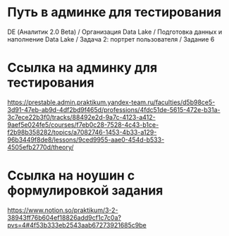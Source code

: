 # Путь в админке для тестирования
DE (Аналитик 2.0 Beta) / Организация Data Lake / Подготовка данных и наполнение Data Lake / Задача 2: портрет пользователя / Задание 6

# Ссылка на админку для тестирования
https://prestable.admin.praktikum.yandex-team.ru/faculties/d5b98ce5-3d91-47eb-ab9d-4df2bd9f465d/professions/4fdc51de-5615-472e-b31a-3c7ece22b3f0/tracks/88492e2d-9a7c-4123-a412-9aef5e024fe5/courses/f7eb0c28-7528-4c43-b1ce-f2b98b358282/topics/a7082746-1453-4b33-a129-96b3449f8de8/lessons/9ced9955-aae0-454d-b533-4505efb2770d/theory/

# Ссылка на ноушин с формулировкой задания
https://www.notion.so/praktikum/3-2-38943ff76b604ef18826add9cf1c7c0a?pvs=4#4f53b333eb2543aab67273921685c9be